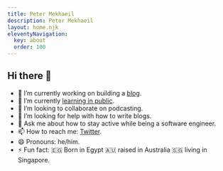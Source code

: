 ```yaml
---
title: Peter Mekhaeil
description: Peter Mekhaeil
layout: home.njk
eleventyNavigation:
  key: about
  order: 100
---
```


## Hi there 👋

- 🔭 I’m currently working on building a [blog](https://pmekh.com).
- 🌱 I’m currently [learning in public](https://www.learninpublic.org/).
- 👯 I’m looking to collaborate on podcasting.
- 🤔 I’m looking for help with how to write blogs.
- 💬 Ask me about how to stay active while being a software engineer.
- 📫 How to reach me: [Twitter](https://twitter.com/PMekhaeil).
- 😄 Pronouns: he/him.
- ⚡ Fun fact: 🇪🇬 Born in Egypt 🇦🇺 raised in Australia 🇸🇬 living in Singapore.
